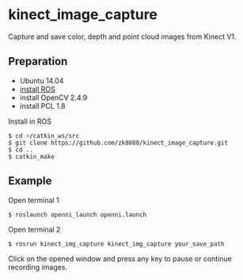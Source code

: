 # kinect_image_capture
Capture and save color, depth and point cloud images from Kinect V1.
## Preparation
* Ubuntu 14.04
* [install ROS](http://wiki.ros.org/indigo/Installation/Ubuntu)
* install OpenCV 2.4.9
* install PCL 1.8

Install in ROS
```
$ cd ~/catkin_ws/src 
$ git clone https://github.com/zk8888/kinect_image_capture.git
$ cd ..
$ catkin_make
```
## Example
Open terminal 1
```
$ roslaunch openni_launch openni.launch
```
Open terminal 2
```
$ rosrun kinect_img_capture kinect_img_capture your_save_path
```
Click on the opened window and press any key to pause or continue recording images.



